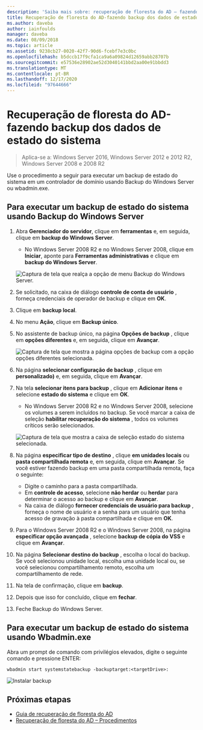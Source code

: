 ```yaml
---
description: 'Saiba mais sobre: recuperação de floresta do AD – fazendo backup dos dados de estado do sistema'
title: Recuperação de floresta do AD-fazendo backup dos dados de estado do sistema
ms.author: daveba
author: iainfoulds
manager: daveba
ms.date: 08/09/2018
ms.topic: article
ms.assetid: 9238cb27-0020-42f7-90d6-fcebf7e3c0bc
ms.openlocfilehash: b5dccb17f9cfa1ca9a6a09824d12659abb28707b
ms.sourcegitcommit: e57536e28902ae52d3040141bbd2aa00e91bbdd3
ms.translationtype: MT
ms.contentlocale: pt-BR
ms.lasthandoff: 12/17/2020
ms.locfileid: "97644666"
---
```

# <a name="ad-forest-recovery---backing-up-the-system-state-data"></a>Recuperação de floresta do AD-fazendo backup dos dados de estado do sistema

>Aplica-se a: Windows Server 2016, Windows Server 2012 e 2012 R2, Windows Server 2008 e 2008 R2

Use o procedimento a seguir para executar um backup de estado do sistema em um controlador de domínio usando Backup do Windows Server ou wbadmin.exe.

## <a name="to-perform-a-system-state-backup-using-windows-server-backup"></a>Para executar um backup de estado do sistema usando Backup do Windows Server

1. Abra **Gerenciador do servidor**, clique em **ferramentas** e, em seguida, clique em **backup do Windows Server**.
   - No Windows Server 2008 R2 e no Windows Server 2008, clique em **Iniciar**, aponte para **Ferramentas administrativas** e clique em **backup do Windows Server**.

   ![Captura de tela que realça a opção de menu Backup do Windows Server.](media/AD-Forest-Recovery-Backing-up-a-Full-Server/fullbackup1.png)

2. Se solicitado, na caixa de diálogo **controle de conta de usuário** , forneça credenciais de operador de backup e clique em **OK**.
3. Clique em **backup local**.
4. No menu **Ação**, clique em **Backup único**.
5. No assistente de backup único, na página **Opções de backup** , clique em **opções diferentes** e, em seguida, clique em **Avançar**.

   ![Captura de tela que mostra a página opções de backup com a opção opções diferentes selecionada.](media/AD-Forest-Recovery-Backing-up-a-Full-Server/fullbackup3.png)

6. Na página **selecionar configuração de backup** , clique em **personalizado)** e, em seguida, clique em **Avançar**.
7. Na tela **selecionar itens para backup** , clique em **Adicionar itens** e selecione **estado do sistema** e clique em **OK**.
   - No Windows Server 2008 R2 e no Windows Server 2008, selecione os volumes a serem incluídos no backup. Se você marcar a caixa de seleção **habilitar recuperação do sistema** , todos os volumes críticos serão selecionados.

   ![Captura de tela que mostra a caixa de seleção estado do sistema selecionada. ](media/AD-Forest-Recovery-Backing-up-System-State/systemstatebackup.png)

8. Na página **especificar tipo de destino** , clique **em unidades locais** ou **pasta compartilhada remota** e, em seguida, clique em **Avançar**.  Se você estiver fazendo backup em uma pasta compartilhada remota, faça o seguinte:
   - Digite o caminho para a pasta compartilhada.
   - Em **controle de acesso**, selecione **não herdar** ou **herdar** para determinar o acesso ao backup e clique em **Avançar**.
   - Na caixa de diálogo **fornecer credenciais de usuário para backup** , forneça o nome de usuário e a senha para um usuário que tenha acesso de gravação à pasta compartilhada e clique em **OK**.

9. Para o Windows Server 2008 R2 e o Windows Server 2008, na página **especificar opção avançada** , selecione **backup de cópia do VSS** e clique em **Avançar**.
10. Na página **Selecionar destino do backup** , escolha o local do backup.  Se você selecionou unidade local, escolha uma unidade local ou, se você selecionou compartilhamento remoto, escolha um compartilhamento de rede.
11. Na tela de confirmação, clique em **backup**.
12. Depois que isso for concluído, clique em **fechar**.
13. Feche Backup do Windows Server.

## <a name="to-perform-a-system-state-backup-using-wbadminexe"></a>Para executar um backup de estado do sistema usando Wbadmin.exe

Abra um prompt de comando com privilégios elevados, digite o seguinte comando e pressione ENTER:

   ```
   wbadmin start systemstatebackup -backuptarget:<targetDrive>:
   ```

   ![Instalar backup](media/AD-Forest-Recovery-Backing-up-System-State/systemstatebackup2.png)

## <a name="next-steps"></a>Próximas etapas

- [Guia de recuperação de floresta do AD](AD-Forest-Recovery-Guide.md)
- [Recuperação de floresta do AD – Procedimentos](AD-Forest-Recovery-Procedures.md)
